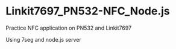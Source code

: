 # Linkit7697_PN532-NFC_Node.js
Practice NFC application on PN532 and Linkit7697

Using 7seg and node.js server

